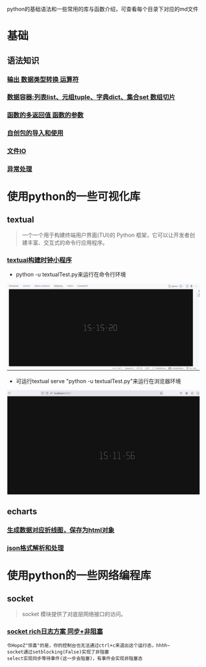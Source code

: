 python的基础语法和一些常用的库与函数介绍，可查看每个目录下对应的md文件
# 基础



## 语法知识

### [输出 数据类型转换 运算符](./src/main.py)

### [数据容器:列表list、元组tuple、字典dict、集合set 数组切片](./src/main1.py)

### [函数的多返回值 函数的参数](./main2.py)

### [自创包的导入和使用](./src/packageTest)

### [文件IO](./src/ioTest.py)

### [异常处理](./src/exceptionTest.py)

# 使用python的一些可视化库

## textual
> 一个一个用于构建终端用户界面(TUI)的 Python 框架，它可以让开发者创建丰富、交互式的命令行应用程序。
### [textual构建时钟小程序](./src/textualTest.py)

- python -u textualTest.py来运行在命令行环境

![alt text](/images/image-1.png)

- 可运行textual serve "python -u textualTest.py"来运行在浏览器环境

![alt text](/images/image.png)

## echarts
### [生成数据对应折线图，保存为html对象](./src/commonPackageTest/pyechartsBase.py)

### [json格式解析和处理](./src/jsonTest.py)


# 使用python的一些网络编程库

## socket
> socket 模块提供了对底层网络接口的访问。
### [socket rich日志方案 同步+非阻塞](./src/networking/socket1.py)

    令HopoZ"惊喜"的是，你的控制台也无法通过ctrl+c来退出这个运行态，hhhh~
    socket通过setblocking(False)实现了非阻塞
    select实现同步等待事件(这一步会阻塞)，有事件会实现非阻塞态
